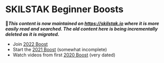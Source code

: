 # SKILSTAK Beginner Boosts

🛑***This content is now maintained on <https://skilstak.io> where it is more easily read and searched. The old content here is being incrementally deleted as it is migrated.***

* Join [2022 Boost][2022]
* Start the [2021 Boost][2021] (somewhat incomplete)
* Watch videos from first [2020 Boost][2020] (very dated)

[2022]: <https://github.com/rwxrob/boost/tree/2022#readme>
[2021]: <https://github.com/rwxrob/boost/tree/old-20210722#readme>
[2020]: <https://youtu.be/CI-FE2bKr7c>
